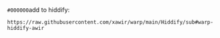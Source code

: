`#000000`add to hiddify:

`https://raw.githubusercontent.com/xawir/warp/main/Hiddify/sub#warp-hiddify-awir`
